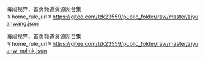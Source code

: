 海阔视界，首页频道资源网合集￥home_rule_url￥https://gitee.com/lzk23559/public_folder/raw/master/ziyuanwang.json

海阔视界，首页频道资源网合集￥home_rule_url￥https://gitee.com/lzk23559/public_folder/raw/master/ziyuanw_nolink.json